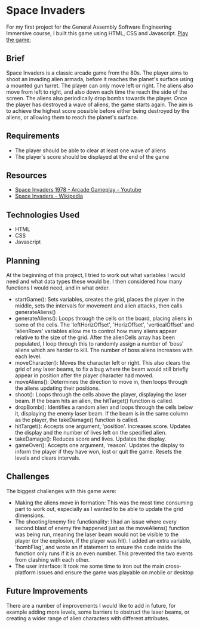 # Space Invaders

For my first project for the General Assembly Software Engineering Immersive course, I built this game using HTML, CSS and Javascript.
[Play the game:](https://ikalff.github.io/SpaceInvaders/) 

## Brief

Space Invaders is a classic arcade game from the 80s. The player aims to shoot an invading alien armada, before it reaches the planet's surface using a mounted gun turret. The player can only move left or right. The aliens also move from left to right, and also down each time the reach the side of the screen. The aliens also periodically drop bombs towards the player. Once the player has destroyed a wave of aliens, the game starts again. The aim is to achieve the highest score possible before either being destroyed by the aliens, or allowing them to reach the planet's surface.

## Requirements

* The player should be able to clear at least one wave of aliens
* The player's score should be displayed at the end of the game

## Resources

* [Space Invaders 1978 - Arcade Gameplay - Youtube](https://www.youtube.com/watch?v=MU4psw3ccUI)
* [Space Invaders - Wikipedia](https://en.wikipedia.org/wiki/Space_Invaders)

 
## Technologies Used
- HTML
- CSS
- Javascript

## Planning
At the beginning of this project, I tried to work out what variables I would need and what data types these would be. I then considered how many functions I would need, and in what order.

- startGame(): Sets variables, creates the grid, places the player in the middle, sets the intervals for movement and alien attacks, then calls generateAliens()
- generateAliens(): Loops through the cells on the board, placing aliens in some of the cells. The 'leftHorizOffset', 'HorizOffset', 'verticalOffset' and 'alienRows' variables allow me to control how many aliens appear relative to the size of the grid. After the alienCells array has been populated, I loop through this to randomly assign a number of 'boss' aliens which are harder to kill. The number of boss aliens increases with each level.
- moveCharacter(): Moves the character left or right. This also clears the grid of any laser beams, to fix a bug where the beam would still briefly appear in position after the player character had moved.
- moveAliens(): Determines the direction to move in, then loops through the aliens updating their positions.
- shoot():  Loops through the cells above the player, displaying the laser beam. If the beam hits an alien, the hitTarget() function is called.
- dropBomb(): Identifies a random alien and loops through the cells below it, displaying the enemy laser beam. If the beam is in the same column as the player, the takeDamage() function is called.
- hitTarget():  Accepts one argument, 'position'. Increases score. Updates the display and the number of lives left on the specified alien.
- takeDamage(): Reduces score and lives. Updates the display.
- gameOver(): Accepts one argument, 'reason'. Updates the display to inform the player if they have won, lost or quit the game. Resets the levels and clears intervals.
  
## Challenges
The biggest challenges with this game were:
- Making the aliens move in formation: This was the most time consuming part to work out, especially as I wanted to be able to update the grid dimensions. 
- The shooting/enemy fire functionality: I had an issue where every second blast of enemy fire happened just as the moveAliens() function was being run, meaning the laser beam would not be visible to the player (or the explosion, if the player was hit). I added an extra variable, 'bombFlag', and wrote an if statement to ensure the code inside the function only runs if it is an even number. This prevented the two events from clashing with each other.
- The user interface: It took me some time to iron out the main cross-platform issues and ensure the game was playable on mobile or desktop
  
## Future Improvements
There are a number of improvements I would like to add in future, for example adding more levels, some barriers to obstruct the laser beams, or creating a wider range of alien characters with different attributes. 






